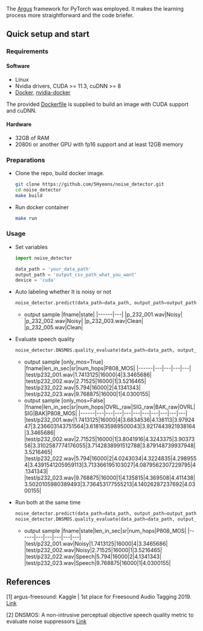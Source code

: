 The [Argus](https://github.com/lRomul/argus) framework for PyTorch was employed. It makes the learning process more straightforward and the code briefer.

## Quick setup and start 

### Requirements 

#### Software

* Linux
* Nvidia drivers, CUDA >= 11.3, cuDNN >= 8
* [Docker](https://www.docker.com), [nvidia-docker](https://github.com/NVIDIA/nvidia-docker) 

The provided [Dockerfile](Dockerfile) is supplied to build an image with CUDA support and cuDNN.

#### Hardware

* 32GB of RAM
* 2080ti or another GPU with fp16 support and at least 12GB memory 

### Preparations 

* Clone the repo, build docker image. 
    ```bash
    git clone https://github.com/5Hyeons/noise_detector.git
    cd noise_detector
    make build
    ```
* Run docker container 
    ```bash
    make run
    ```

### Usage
* Set variables   
    ```python
    import noise_detector

    data_path = 'your_data_path'
    output_path = 'output_csv_path_what_you_want'
    device = 'cuda'
    ```
* Auto labeling whether It is noisy or not 
    ```python
    noise_detector.predict(data_path=data_path, output_path=output_path, device=device)
    ```
    * output sample
        |fname|state|
        |------|---|
        |p_232_001.wav|Noisy|
        |p_232_002.wav|Noisy|
        |p_232_003.wav|Clean|
        |p_232_005.wav|Clean|
* Evaluate speech quality 
    ```python
    noise_detector.DNSMOS.quality_evaluate(data_path=data_path, output_path=output_path, personalized_MOS=False, only_mos=True)
    ```
    * output sample [only_mos=True]
        |fname|len_in_sec|sr|num_hops|P808_MOS|
        |------|---|---|---|---|
        |test/p232_001.wav|1.7413125|16000|4|3.3465686|
        |test/p232_002.wav|2.71525|16000|1|3.5216465|
        |test/p232_022.wav|5.794|16000|2|4.1341343|
        |test/p232_023.wav|9.768875|16000|1|4.0300155|
    * output sample [only_mos=False]
        |fname|len_in_sec|sr|num_hops|OVRL_raw|SIG_raw|BAK_raw|OVRL|SIG|BAK|P808_MOS|
        |------|---|---|---|---|---|---|---|---|---|---|
        |test/p232_001.wav|1.7413125|16000|4|3.6834536|4.136113|3.9792447|3.236603143751564|3.6181635989500043|3.9217443921938164|3.3465686|
        |test/p232_002.wav|2.71525|16000|1|3.8041916|4.3243375|3.9037356|3.3102587774176055|3.7142838991512788|3.879148739937948|3.5216465|
        |test/p232_022.wav|5.794|16000|2|4.0243034|4.3224835|4.2989554|3.4391541205959113|3.713366195103027|4.0879562307229795|4.1341343|
        |test/p232_023.wav|9.768875|16000|1|4.135815|4.369508|4.411438|3.5020105980389493|3.736453177555213|4.14026287237692|4.0300155|
   

* Run both at the same time

    ```python
    noise_detector.predict(data_path=data_path, output_path=output_path, device=device)
    noise_detector.DNSMOS.quality_evaluate(data_path=data_path, output_path=output_path, personalized_MOS=False, only_mos=True)
    ```
    * output sample
        |fname|state|len_in_sec|sr|num_hops|P808_MOS|
        |------|---|---|---|---|---|
        |test/p232_001.wav|Noisy|1.7413125|16000|4|3.3465686|
        |test/p232_002.wav|Noisy|2.71525|16000|1|3.5216465|
        |test/p232_022.wav|Speech|5.794|16000|2|4.1341343|
        |test/p232_023.wav|Speech|9.768875|16000|1|4.0300155|

## References

[1] argus-freesound: Kaggle | 1st place for Freesound Audio Tagging 2019. [Link](https://github.com/lRomul/argus-freesound)

[2] DNSMOS: A non-intrusive perceptual objective speech quality metric to evaluate noise suppressors [Link](https://github.com/microsoft/DNS-Challenge/tree/master/DNSMOS)
